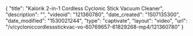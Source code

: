 {
    "title": "Kalorik 2-in-1 Cordless Cyclonic Stick Vacuum Cleaner",
    "description": "",
    "videoid": "121360780",
    "date_created": "1507135300",
    "date_modified": "1530021244",
    "type": "captivate",
    "layout": "video",
    "url": "\/v\/cycloniccordlessstickvac-vo-60769657-61829268-mp4\/121360780"
}
